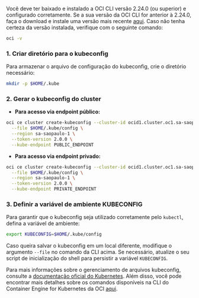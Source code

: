 Você deve ter baixado e instalado a OCI CLI versão 2.24.0 (ou superior) e configurado corretamente. Se a sua versão da OCI CLI for anterior à 2.24.0, faça o download e instale uma versão mais recente [aqui](#). Caso não tenha certeza da versão instalada, verifique com o seguinte comando:  

```sh
oci -v
```

### 1. Criar diretório para o kubeconfig  

Para armazenar o arquivo de configuração do kubeconfig, crie o diretório necessário:  

```sh
mkdir -p $HOME/.kube
```

### 2. Gerar o kubeconfig do cluster  

- **Para acesso via endpoint público:**  

```sh
oci ce cluster create-kubeconfig --cluster-id ocid1.cluster.oc1.sa-saopaulo-1.aaaaaaaauhpbdbxqgvl7dbokt33p6otriep24ugd5o62xi42bcbblbjy7isa \
  --file $HOME/.kube/config \
  --region sa-saopaulo-1 \
  --token-version 2.0.0 \
  --kube-endpoint PUBLIC_ENDPOINT
```

- **Para acesso via endpoint privado:**  

```sh
oci ce cluster create-kubeconfig --cluster-id ocid1.cluster.oc1.sa-saopaulo-1.aaaaaaaauhpbdbxqgvl7dbokt33p6otriep24ugd5o62xi42bcbblbjy7isa \
  --file $HOME/.kube/config \
  --region sa-saopaulo-1 \
  --token-version 2.0.0 \
  --kube-endpoint PRIVATE_ENDPOINT
```

### 3. Definir a variável de ambiente KUBECONFIG  

Para garantir que o kubeconfig seja utilizado corretamente pelo `kubectl`, defina a variável de ambiente:  

```sh
export KUBECONFIG=$HOME/.kube/config
```

Caso queira salvar o kubeconfig em um local diferente, modifique o argumento `--file` no comando da CLI acima. Se necessário, atualize o seu script de inicialização do shell para persistir a variável `KUBECONFIG`.  

Para mais informações sobre o gerenciamento de arquivos kubeconfig, consulte a [documentação oficial do Kubernetes](#). Além disso, você pode encontrar mais detalhes sobre os comandos disponíveis na CLI do Container Engine for Kubernetes da OCI [aqui](#).